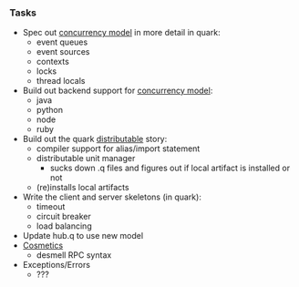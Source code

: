 ### Tasks

- Spec out [concurrency model](concurrency.md) in more detail in quark:
  + event queues
  + event sources
  + contexts
  + locks
  + thread locals
- Build out backend support for [concurrency model](concurrency.md):
  + java
  + python
  + node
  + ruby
- Build out the quark [distributable](packaging.md) story:
  + compiler support for alias/import statement
  + distributable unit manager
    - sucks down .q files and figures out if local artifact is installed or not
  + (re)installs local artifacts
- Write the client and server skeletons (in quark):
  + timeout
  + circuit breaker
  + load balancing
- Update hub.q to use new model
- [Cosmetics](cosmetics.md)
  + desmell RPC syntax
- Exceptions/Errors
  + ???
